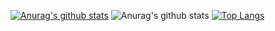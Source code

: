 [![Anurag's github stats](https://github-readme-stats.vercel.app/api?username=zhahu315)](https://github.com/anuraghazra/github-readme-stats)
![Anurag's github stats](https://github-readme-stats.vercel.app/api?username=zhahu315&show_icons=true)
[![Top Langs](https://github-readme-stats.vercel.app/api/top-langs/?username=zhahu315)](https://github.com/anuraghazra/github-readme-stats)
